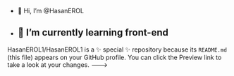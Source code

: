 - 👋 Hi, I’m @HasanEROL
- 🌱 I’m currently learning front-end
  -
HasanEROL1/HasanEROL1 is a ✨ special ✨ repository because its `README.md` (this file) appears on your GitHub profile.
You can click the Preview link to take a look at your changes.
--->
